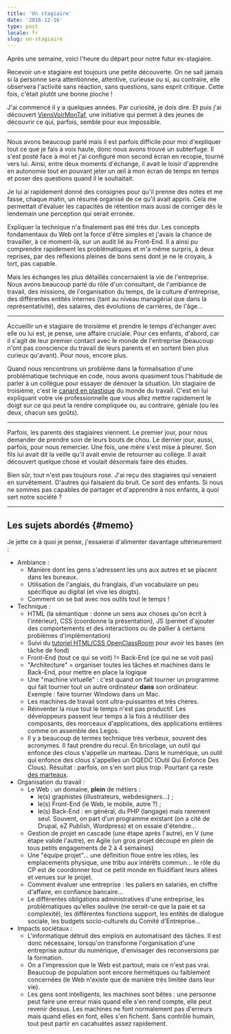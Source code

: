 ```yaml
---
title: 'Un stagiaire'
date: '2016-12-16'
type: post
locale: fr
slug: un-stagiaire
---
```


Après une semaine, voici l'heure du départ pour notre futur ex-stagiaire.

<!-- more -->

Recevoir un·e stagiaire est toujours une petite découverte. On ne sait jamais si la personne sera attentionnée, attentive, curieuse ou si, au contraire, elle observera l'activité sans réaction, sans questions, sans esprit critique. Cette fois, c'était plutôt une bonne pioche !

J'ai commencé il y a quelques années. Par curiosité, je dois dire. Et puis j'ai découvert [ViensVoirMonTaf](http://www.viensvoirmontaf.fr/), une initiative qui permet à des jeunes de découvrir ce qui, parfois, semble pour eux impossible.

***

Nous avons beaucoup parlé mais il est parfois difficile pour moi d'expliquer tout ce que je fais à voix haute, donc nous avons trouvé un subterfuge. Il s'est posté face à moi et j'ai configuré mon second écran en recopie, tourné vers lui. Ainsi, entre deux moments d'échange, il avait le loisir d'apprendre en autonomie tout en pouvant jeter un œil à mon écran de temps en temps et poser des questions quand il le souhaitait.

Je lui ai rapidement donné des consignes pour qu'il prenne des notes et me fasse, chaque matin, un résumé organisé de ce qu'il avait appris. Cela me permettait d'évaluer les capacités de rétention mais aussi de corriger dès le lendemain une perception qui serait erronée.

Expliquer la technique n'a finalement pas été très dur. Les concepts fondamentaux du Web ont la force d'être simples et j'avais la chance de travailler, à ce moment-là, sur un audit lié au <span lang="en">Front-End</span>. Il a ainsi pu comprendre rapidement les problématiques et m'a même surpris, à deux reprises, par des réflexions pleines de bons sens dont je ne le croyais, à tort, pas capable.

Mais les échanges les plus détaillés concernaient la vie de l'entreprise. Nous avons beaucoup parlé du rôle d'un consultant, de l'ambiance de travail, des missions, de l'organisation du temps, de la culture d'entreprise, des différentes entités internes (tant au niveau managérial que dans la représentativité), des salaires, des évolutions de carrières, de l'âge…

***

Accueillir un·e stagiaire de troisième et prendre le temps d'échanger avec elle ou lui est, je pense, une affaire cruciale. Pour ces enfants, d'abord, car il s'agit de leur premier contact avec le monde de l'entreprise (beaucoup n'ont pas conscience du travail de leurs parents et en sortent bien plus curieux qu'avant). Pour nous, encore plus.

Quand nous rencontrons un problème dans la formalisation d'une problématique technique en code, nous avons quasiment tous l'habitude de parler à un collègue pour essayer de dénouer la situation. Un stagiaire de troisième, c'est le [canard en plastique](https://fr.wikipedia.org/wiki/M%C3%A9thode_du_canard_en_plastique) du monde du travail. C'est en lui expliquant votre vie professionnelle que vous allez mettre rapidement le doigt sur ce qui peut la rendre compliquée ou, au contraire, géniale (ou les deux, chacun ses goûts).

***

Parfois, les parents des stagiaires viennent. Le premier jour, pour nous demander de prendre soin de leurs bouts de chou. Le dernier jour, aussi, parfois, pour nous remercier. Une fois, une mère s'est mise à pleurer. Son fils lui avait dit la veille qu'il avait envie de retourner au collège. Il avait découvert quelque chose et voulait désormais faire des études.

Bien sûr, tout n'est pas toujours rose. J'ai reçu des stagiaires qui venaient en survêtement. D'autres qui faisaient du bruit. Ce sont des enfants. Si nous ne sommes pas capables de partager et d'apprendre à nos enfants, à quoi sert notre société ?

***

## Les sujets abordés {#memo}

Je jette ce à quoi je pense, j'essaierai d'alimenter davantage ultérieurement :

* Ambiance :
  * Manière dont les gens s'adressent les uns aux autres et se placent dans les bureaux.
  * Utilisation de l'anglais, du franglais, d'un vocabulaire un peu spécifique au <span lang="en">digital</span> (et vive les doigts).
  * Comment on se bat avec nos outils tout le temps !
* Technique :
  * HTML (la sémantique : donne un sens aux choses qu'on écrit à l'intérieur), CSS (coordonne la présentation), JS (permet d'ajouter des comportements et des interactions ou de pallier à certains problèmes d'implémentation)
  * Suivi du [tutoriel HTML/CSS OpenClassRoom](https://openclassrooms.com/courses/apprenez-a-creer-votre-site-web-avec-html5-et-css3) pour avoir les bases (en tâche de fond)
  * <span lang="en">Front-End</span> (tout ce qui se voit) != <span lang="en">Back-End</span> (ce qui ne se voit pas)
  * "Architecture" = organiser toutes les tâches et machines dans le <span lang="en">Back-End</span>, pour mettre en place la logique
  * Une "machine virtuelle" : c'est quand on fait tourner un programme qui fait tourner tout un autre ordinateur **dans** son ordinateur. Exemple : faire tourner Windows dans un Mac.
  * Les machines de travail sont ultra-puissantes et très chères.
  * Réinventer la roue tout le temps n'est pas productif. Les développeurs passent leur temps à la fois à réutiliser des composants, des morceaux d'applications, des applications entières comme on assemble des Legos.
  * Il y a beaucoup de termes technique très verbeux, souvent des acronymes. Il faut prendre du recul. En bricolage, un outil qui enfonce des clous s'appelle un marteau. Dans le numérique, un outil qui enfonce des clous s'appelles un OQEDC (Outil Qui Enfonce Des Clous). Résultat : parfois, on s'en sort plus trop. Pourtant ça reste [des marteaux](/2016/09/le-marteau/).
* Organisation du travail :
  * Le Web : un domaine, **plein** de métiers :
    * le(s) graphistes (illustrateurs, webdesigners…) ;
    * le(s) Front-End (le Web, le mobile, autre ?) ;
    * le(s) Back-End : en général, du PHP (langage) mais rarement seul. Souvent, on part d'un programme existant (on a cité de Drupal, eZ Publish, Wordpress) et on essaie d'étendre…
  * Gestion de projet en cascade (une étape après l'autre), en V (une étape valide l'autre), en Agile (un gros projet découpé en plein de tous petits engagements de 2 à 4 semaines)
  * Une "équipe projet"… une définition floue entre les rôles, les emplacements physique, une tribu aux intérêts commun… le rôle du CP est de coordonner tout ce petit monde en fluidifiant leurs allées et venues sur le projet.
  * Comment évaluer une entreprise : les paliers en salariés, en chiffre d'affaire, en confiance bancaire…
  * Le différentes obligations administratives d'une entreprise, les problématiques qu'elles soulève (ne serait-ce que la paie et sa complexité), les différentes fonctions support, les entités de dialogue sociale, les budgets socio-culturels du Comité d'Entreprise…
* Impacts sociétaux :
  * L'informatique détruit des emplois en automatisant des tâches. Il est donc nécessaire, lorsqu'on transforme l'organisation d'une entreprise autour du numérique, d'envisager des reconversions par la formation.
  * On a l'impression que le Web est partout, mais ce n'est pas vrai. Beaucoup de population sont encore hermétiques ou faiblement concernées (le Web n'existe que de manière très limitée dans leur vie).
  * Les gens sont intelligents, les machines sont bêtes : une personne peut faire une erreur mais quand elle s'en rend compte, elle peut revenir dessus. Les machines ne font normalement pas d'erreurs mais quand elles en font, elles s'en fichent. Sans contrôle humain, tout peut partir en cacahuètes assez rapidement.
